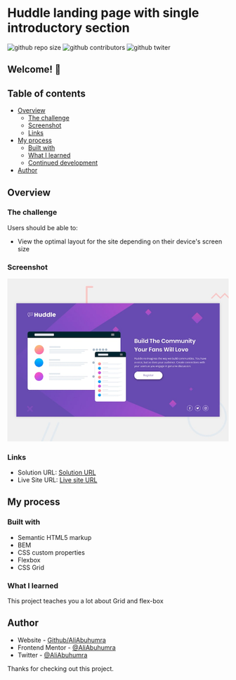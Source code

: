 # Huddle landing page with single introductory section

![github repo size](https://img.shields.io/github/repo-size/aliabuhumra/Huddle-landing-Page)
![github contributors](https://img.shields.io/github/contributors/aliabuhumra/Huddle-landing-Page)
![github twiter](https://img.shields.io/twitter/follow/aliabuhumra?style=social)

## Welcome! 👋

## Table of contents

- [Overview](#overview)
  - [The challenge](#the-challenge)
  - [Screenshot](#screenshot)
  - [Links](#links)
- [My process](#my-process)
  - [Built with](#built-with)
  - [What I learned](#what-i-learned)
  - [Continued development](#continued-development)
- [Author](#author)

## Overview

### The challenge

Users should be able to:

- View the optimal layout for the site depending on their device's screen size

### Screenshot

![Design preview for the Four card feature section coding challenge](./design/desktop-preview.jpg)

### Links

- Solution URL: [Solution URL](https://www.frontendmentor.io/solutions/huddle-landing-page-with-single-introductory-section-M76vrKdNB)
- Live Site URL: [Live site URL](https://aliabuhumra.github.io/Huddle-landing-Page/)

## My process

### Built with

- Semantic HTML5 markup
- BEM
- CSS custom properties
- Flexbox
- CSS Grid

### What I learned

This project teaches you a lot about Grid and flex-box

## Author

- Website - [Github/AliAbuhumra](https://github.com/aliabuhumra)
- Frontend Mentor - [@AliAbuhumra](https://www.frontendmentor.io/profile/aliabuhumra)
- Twitter - [@AliAbuhumra](https://twitter.com/aliabuhumra)

Thanks for checking out this project.
